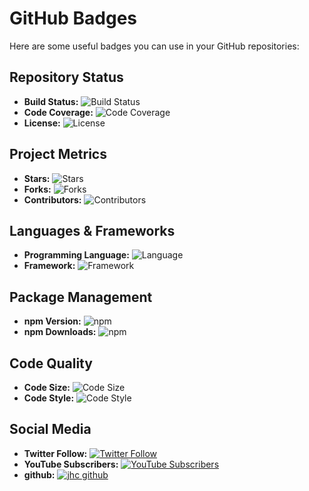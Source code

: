 # GitHub Badges

Here are some useful badges you can use in your GitHub repositories:

## Repository Status

- **Build Status:** ![Build Status](https://img.shields.io/github/workflow/status/USER/REPO/Workflow-Name)
- **Code Coverage:** ![Code Coverage](https://img.shields.io/codecov/c/github/USER/REPO)
- **License:** ![License](https://img.shields.io/github/license/USER/REPO)

## Project Metrics

- **Stars:** ![Stars](https://img.shields.io/github/stars/USER/REPO?style=social)
- **Forks:** ![Forks](https://img.shields.io/github/forks/USER/REPO?style=social)
- **Contributors:** ![Contributors](https://img.shields.io/github/contributors/USER/REPO)

## Languages & Frameworks

- **Programming Language:** ![Language](https://img.shields.io/github/languages/top/USER/REPO)
- **Framework:** ![Framework](https://img.shields.io/badge/Framework-NAME-blue)

## Package Management

- **npm Version:** ![npm](https://img.shields.io/npm/v/PACKAGE)
- **npm Downloads:** ![npm](https://img.shields.io/npm/dt/PACKAGE)

## Code Quality

- **Code Size:** ![Code Size](https://img.shields.io/github/languages/code-size/USER/REPO)
- **Code Style:** ![Code Style](https://img.shields.io/badge/code%20style-STYLE-blue)

## Social Media

- **Twitter Follow:** [![Twitter Follow](https://img.shields.io/twitter/follow/1noxah?style=social)](https://twitter.com/1noxah)
- **YouTube Subscribers:** [![YouTube Subscribers](https://img.shields.io/youtube/channel/subscribers/UCJ_jVJNYxUA9ZQGZRO7nUPw?style=social)](https://www.youtube.com/channel/UCJ_jVJNYxUA9ZQGZRO7nUPw)
- **github:** [![jhc github](https://img.shields.io/badge/GitHub-N0ahx1-127673830.svg?style=flat&logo=github)](https://github.com/N0ahx1)

